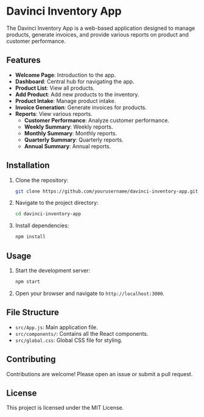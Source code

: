 # Davinci Inventory App

The Davinci Inventory App is a web-based application designed to manage products, generate invoices, and provide various reports on product and customer performance.

## Features

- **Welcome Page**: Introduction to the app.
- **Dashboard**: Central hub for navigating the app.
- **Product List**: View all products.
- **Add Product**: Add new products to the inventory.
- **Product Intake**: Manage product intake.
- **Invoice Generation**: Generate invoices for products.
- **Reports**: View various reports.
  - **Customer Performance**: Analyze customer performance.
  - **Weekly Summary**: Weekly reports.
  - **Monthly Summary**: Monthly reports.
  - **Quarterly Summary**: Quarterly reports.
  - **Annual Summary**: Annual reports.

## Installation

1. Clone the repository:
   ```bash
   git clone https://github.com/yourusername/davinci-inventory-app.git
   ```
2. Navigate to the project directory:
   ```bash
   cd davinci-inventory-app
   ```
3. Install dependencies:
   ```bash
   npm install
   ```

## Usage

1. Start the development server:
   ```bash
   npm start
   ```
2. Open your browser and navigate to `http://localhost:3000`.

## File Structure

- `src/App.js`: Main application file.
- `src/components/`: Contains all the React components.
- `src/global.css`: Global CSS file for styling.

## Contributing

Contributions are welcome! Please open an issue or submit a pull request.

## License

This project is licensed under the MIT License.
